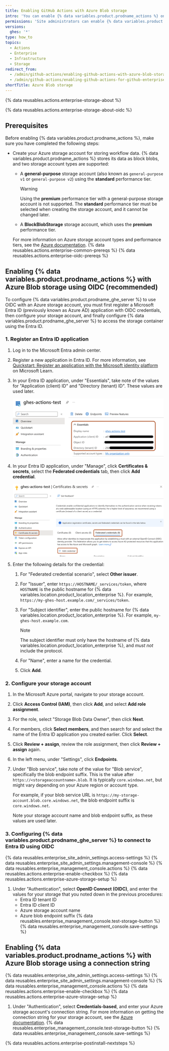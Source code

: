 ```yaml
---
title: Enabling GitHub Actions with Azure Blob storage
intro: 'You can enable {% data variables.product.prodname_actions %} on {% data variables.product.prodname_ghe_server %} and use Azure Blob storage to store data generated by workflow runs.'
permissions: 'Site administrators can enable {% data variables.product.prodname_actions %} and configure enterprise settings.'
versions:
  ghes: '*'
type: how_to
topics:
  - Actions
  - Enterprise
  - Infrastructure
  - Storage
redirect_from:
  - /admin/github-actions/enabling-github-actions-with-azure-blob-storage
  - /admin/github-actions/enabling-github-actions-for-github-enterprise-server/enabling-github-actions-with-azure-blob-storage
shortTitle: Azure Blob storage
---
```


{% data reusables.actions.enterprise-storage-about %}

{% data reusables.actions.enterprise-storage-about-oidc %}

## Prerequisites

Before enabling {% data variables.product.prodname_actions %}, make sure you have completed the following steps:

* Create your Azure storage account for storing workflow data. {% data variables.product.prodname_actions %} stores its data as block blobs, and two storage account types are supported:
  * A **general-purpose** storage account (also known as `general-purpose v1` or `general-purpose v2`) using the **standard** performance tier.

    > [!WARNING]
    > Using the **premium** performance tier with a general-purpose storage account is not supported. The **standard** performance tier must be selected when creating the storage account, and it cannot be changed later.

  * A **BlockBlobStorage** storage account, which uses the **premium** performance tier.

  For more information on Azure storage account types and performance tiers, see the [Azure documentation](https://docs.microsoft.com/en-us/azure/storage/common/storage-account-overview?toc=/azure/storage/blobs/toc.json#types-of-storage-accounts).
{% data reusables.actions.enterprise-common-prereqs %}
{% data reusables.actions.enterprise-oidc-prereqs %}

## Enabling {% data variables.product.prodname_actions %} with Azure Blob storage using OIDC (recommended)

To configure {% data variables.product.prodname_ghe_server %} to use OIDC with an Azure storage account, you must first register a Microsoft Entra ID (previously known as Azure AD) application with OIDC credentials, then configure your storage account, and finally configure {% data variables.product.prodname_ghe_server %} to access the storage container using the Entra ID.

### 1. Register an Entra ID application

1. Log in to the Microsoft Entra admin center.
1. Register a new application in Entra ID. For more information, see [Quickstart: Register an application with the Microsoft identity platform](https://learn.microsoft.com/en-us/azure/active-directory/develop/quickstart-register-app#register-an-application) on Microsoft Learn.
1. In your Entra ID application, under "Essentials", take note of the values for "Application (client) ID" and "Directory (tenant) ID". These values are used later.

   ![Screenshot of the "Overview" page in Entra ID. The first four items in the "Essentials" section are highlighted with an orange outline.](/assets/images/azure/azure-aad-app-storage-ids.png)
1. In your Entra ID application, under "Manage", click **Certificates & secrets**, select the **Federated credentials** tab, then click **Add credential**.

   ![Screenshot of the page to manage "Certificates & secrets". The page link, "Federated credentials" tab, and "Add credential" button are outlined.](/assets/images/azure/azure-federated-credential.png)
1. Enter the following details for the credential:
   1. For "Federated credential scenario", select **Other issuer**.
   1. For "Issuer", enter `https://HOSTNAME/_services/token`, where `HOSTNAME` is the public hostname for {% data variables.location.product_location_enterprise %}. For example, `https://my-ghes-host.example.com/_services/token`.
   1. For "Subject identifier", enter the public hostname for {% data variables.location.product_location_enterprise %}. For example, `my-ghes-host.example.com`.

      > [!NOTE]
      > The subject identifier must only have the hostname of {% data variables.location.product_location_enterprise %}, and _must not_ include the protocol.

   1. For "Name", enter a name for the credential.
   1. Click **Add**.

### 2. Configure your storage account

1. In the Microsoft Azure portal, navigate to your storage account.
1. Click **Access Control (IAM)**, then click **Add**, and select **Add role assignment**.
1. For the role, select "Storage Blob Data Owner", then click **Next**.
1. For members, click **Select members**, and then search for and select the name of the Entra ID application you created earlier. Click **Select**.
1. Click **Review + assign**, review the role assignment, then click **Review + assign** again.
1. In the left menu, under "Settings", click **Endpoints**.
1. Under "Blob service", take note of the value for "Blob service", specifically the blob endpoint suffix. This is the value after `https://<storageaccountname>.blob`. It is typically `core.windows.net`, but might vary depending on your Azure region or account type.

   For example, if your blob service URL is `https://my-storage-account.blob.core.windows.net`, the blob endpoint suffix is `core.windows.net`.

   Note your storage account name and blob endpoint suffix, as these values are used later.

### 3. Configuring {% data variables.product.prodname_ghe_server %} to connect to Entra ID using OIDC

{% data reusables.enterprise_site_admin_settings.access-settings %}
{% data reusables.enterprise_site_admin_settings.management-console %}
{% data reusables.enterprise_management_console.actions %}
{% data reusables.actions.enterprise-enable-checkbox %}
{% data reusables.actions.enterprise-azure-storage-setup %}
1. Under "Authentication", select **OpenID Connect (OIDC)**, and enter the values for your storage that you noted down in the previous procedures:
   * Entra ID tenant ID
   * Entra ID client ID
   * Azure storage account name
   * Azure blob endpoint suffix
{% data reusables.enterprise_management_console.test-storage-button %}
{% data reusables.enterprise_management_console.save-settings %}

## Enabling {% data variables.product.prodname_actions %} with Azure Blob storage using a connection string

{% data reusables.enterprise_site_admin_settings.access-settings %}
{% data reusables.enterprise_site_admin_settings.management-console %}
{% data reusables.enterprise_management_console.actions %}
{% data reusables.actions.enterprise-enable-checkbox %}
{% data reusables.actions.enterprise-azure-storage-setup %}
1. Under "Authentication", select **Credentials-based**, and enter your Azure storage account's connection string. For more information on getting the connection string for your storage account, see the [Azure documentation](https://docs.microsoft.com/en-us/azure/storage/common/storage-account-keys-manage?tabs=azure-portal#view-account-access-keys).
{% data reusables.enterprise_management_console.test-storage-button %}
{% data reusables.enterprise_management_console.save-settings %}

{% data reusables.actions.enterprise-postinstall-nextsteps %}
